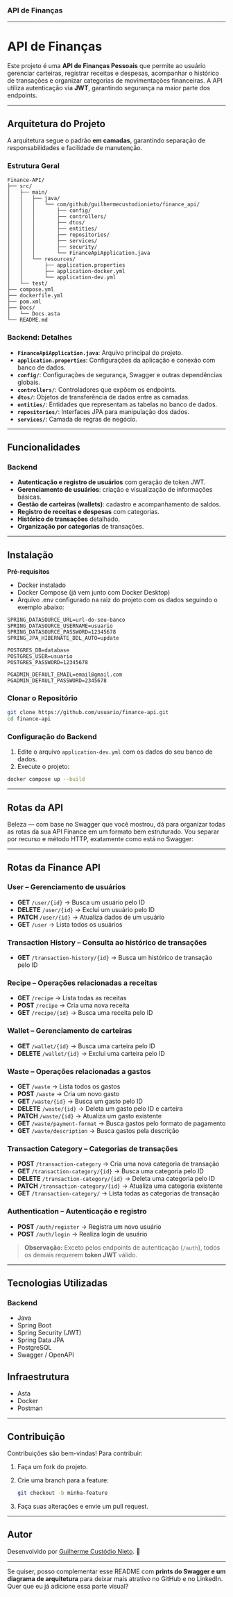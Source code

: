 ### **API de Finanças**

---

# **API de Finanças**

Este projeto é uma **API de Finanças Pessoais** que permite ao usuário gerenciar carteiras, registrar receitas e despesas, acompanhar o histórico de transações e organizar categorias de movimentações financeiras.
A API utiliza autenticação via **JWT**, garantindo segurança na maior parte dos endpoints.

---

## **Arquitetura do Projeto**

A arquitetura segue o padrão **em camadas**, garantindo separação de responsabilidades e facilidade de manutenção.

### **Estrutura Geral**

```
Finance-API/
├── src/
│   ├── main/
│   │   ├── java/
│   │   │   └── com/github/guilhermecustodionieto/finance_api/
│   │   │       ├── config/
│   │   │       ├── controllers/
│   │   │       ├── dtos/
│   │   │       ├── entities/
│   │   │       ├── repositories/
│   │   │       ├── services/
│   │   │       ├── security/
│   │   │       └── FinanceApiApplication.java
│   │   └── resources/
│   │       ├── application.properties
│   │       ├── application-docker.yml
│   │       └── application-dev.yml
│   └── test/
├── compose.yml
├── dockerfile.yml
├── pom.xml
├── Docs/
│   └── Docs.asta
└── README.md
```

### **Backend: Detalhes**

* **`FinanceApiApplication.java`**: Arquivo principal do projeto.
* **`application.properties`**: Configurações da aplicação e conexão com banco de dados.
* **`config/`**: Configurações de segurança, Swagger e outras dependências globais.
* **`controllers/`**: Controladores que expõem os endpoints.
* **`dtos/`**: Objetos de transferência de dados entre as camadas.
* **`entities/`**: Entidades que representam as tabelas no banco de dados.
* **`repositories/`**: Interfaces JPA para manipulação dos dados.
* **`services/`**: Camada de regras de negócio.

---

## **Funcionalidades**

### **Backend**

* **Autenticação e registro de usuários** com geração de token JWT.
* **Gerenciamento de usuários**: criação e visualização de informações básicas.
* **Gestão de carteiras (wallets)**: cadastro e acompanhamento de saldos.
* **Registro de receitas e despesas** com categorias.
* **Histórico de transações** detalhado.
* **Organização por categorias** de transações.

---

## **Instalação**

**Pré-requisitos**
- Docker instalado
- Docker Compose (já vem junto com Docker Desktop)
- Arquivo .env configurado na raiz do projeto com os dados seguindo o exemplo abaixo:
```
SPRING_DATASOURCE_URL=url-do-seu-banco
SPRING_DATASOURCE_USERNAME=usuario
SPRING_DATASOURCE_PASSWORD=12345678
SPRING_JPA_HIBERNATE_DDL_AUTO=update

POSTGRES_DB=database
POSTGRES_USER=usuario
POSTGRES_PASSWORD=12345678

PGADMIN_DEFAULT_EMAIL=email@gmail.com
PGADMIN_DEFAULT_PASSWORD=2345678
```


### **Clonar o Repositório**

```bash
git clone https://github.com/usuario/finance-api.git
cd finance-api
```

### **Configuração do Backend**

1. Edite o arquivo `application-dev.yml` com os dados do seu banco de dados.
2. Execute o projeto:

```bash
docker compose up --build
```

---

## **Rotas da API**
Beleza — com base no Swagger que você mostrou, dá para organizar todas as rotas da sua API Finance em um formato bem estruturado.
Vou separar por recurso e método HTTP, exatamente como está no Swagger:

---

## **Rotas da Finance API**

### **User – Gerenciamento de usuários**

* **GET** `/user/{id}` → Busca um usuário pelo ID
* **DELETE** `/user/{id}` → Exclui um usuário pelo ID
* **PATCH** `/user/{id}` → Atualiza dados de um usuário
* **GET** `/user` → Lista todos os usuários

### **Transaction History – Consulta ao histórico de transações**

* **GET** `/transaction-history/{id}` → Busca um histórico de transação pelo ID

### **Recipe – Operações relacionadas a receitas**

* **GET** `/recipe` → Lista todas as receitas
* **POST** `/recipe` → Cria uma nova receita
* **GET** `/recipe/{id}` → Busca uma receita pelo ID

### **Wallet – Gerenciamento de carteiras**

* **GET** `/wallet/{id}` → Busca uma carteira pelo ID
* **DELETE** `/wallet/{id}` → Exclui uma carteira pelo ID

### **Waste – Operações relacionadas a gastos**

* **GET** `/waste` → Lista todos os gastos
* **POST** `/waste` → Cria um novo gasto
* **GET** `/waste/{id}` → Busca um gasto pelo ID
* **DELETE** `/waste/{id}` → Deleta um gasto pelo ID e carteira
* **PATCH** `/waste/{id}` → Atualiza um gasto existente
* **GET** `/waste/payment-format` → Busca gastos pelo formato de pagamento
* **GET** `/waste/description` → Busca gastos pela descrição


### **Transaction Category – Categorias de transações**

* **POST** `/transaction-category` → Cria uma nova categoria de transação
* **GET** `/transaction-category/{id}` → Busca uma categoria pelo ID
* **DELETE** `/transaction-category/{id}` → Deleta uma categoria pelo ID
* **PATCH** `/transaction-category/{id}` → Atualiza uma categoria existente
* **GET** `/transaction-category/` → Lista todas as categorias de transação

### **Authentication – Autenticação e registro**

* **POST** `/auth/register` → Registra um novo usuário
* **POST** `/auth/login` → Realiza login de usuário

> **Observação:** Exceto pelos endpoints de autenticação (`/auth`), todos os demais requerem **token JWT** válido.

---

## **Tecnologias Utilizadas**

### **Backend**

* Java
* Spring Boot
* Spring Security (JWT)
* Spring Data JPA
* PostgreSQL
* Swagger / OpenAPI

## **Infraestrutura**
* Asta
* Docker
* Postman
  
---

## **Contribuição**

Contribuições são bem-vindas! Para contribuir:

1. Faça um fork do projeto.
2. Crie uma branch para a feature:

   ```bash
   git checkout -b minha-feature
   ```
3. Faça suas alterações e envie um pull request.

---

## **Autor**

Desenvolvido por [Guilherme Custódio Nieto](https://www.linkedin.com/in/guilherme-cust%C3%B3dio-nieto/). 🚀

---

Se quiser, posso complementar esse README com **prints do Swagger e um diagrama de arquitetura** para deixar mais atrativo no GitHub e no LinkedIn.
Quer que eu já adicione essa parte visual?
